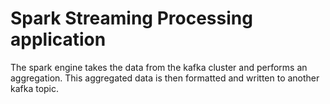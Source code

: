 # Spark Streaming Processing application


The spark engine takes the data from the kafka cluster and performs an aggregation. 
This aggregated data is then formatted and written to another kafka topic.